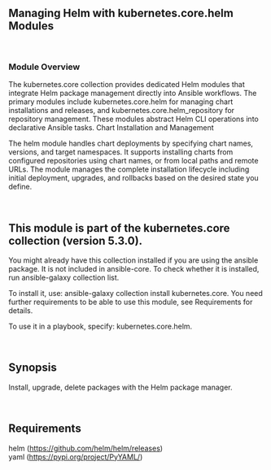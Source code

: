 ## Managing Helm with kubernetes.core.helm Modules
<br/>

### Module Overview

The kubernetes.core collection provides dedicated Helm modules that integrate Helm package management directly into Ansible workflows. The primary modules include kubernetes.core.helm for managing chart installations and releases, and kubernetes.core.helm_repository for repository management. These modules abstract Helm CLI operations into declarative Ansible tasks.
Chart Installation and Management

The helm module handles chart deployments by specifying chart names, versions, and target namespaces. It supports installing charts from configured repositories using chart names, or from local paths and remote URLs. The module manages the complete installation lifecycle including initial deployment, upgrades, and rollbacks based on the desired state you define.

<br/>

## This module is part of the kubernetes.core collection (version 5.3.0).

You might already have this collection installed if you are using the ansible package. It is not included in ansible-core. To check whether it is installed, run ansible-galaxy collection list.

To install it, use: ansible-galaxy collection install kubernetes.core. You need further requirements to be able to use this module, see Requirements for details.

To use it in a playbook, specify: kubernetes.core.helm.

<br/>




## Synopsis
Install, upgrade, delete packages with the Helm package manager.

<br/>

## Requirements

helm (https://github.com/helm/helm/releases)
<br/>
yaml (https://pypi.org/project/PyYAML/)




